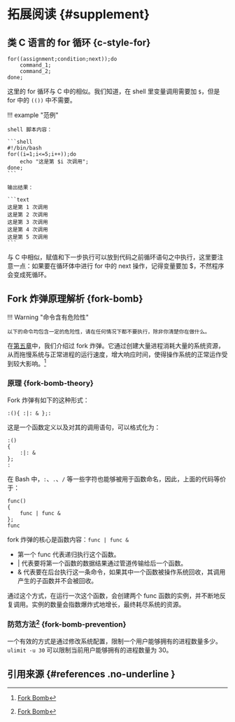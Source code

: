 # 拓展阅读 {#supplement}

## 类 C 语言的 for 循环 {c-style-for}

```shell
for((assignment;condition;next));do
    command_1;
    command_2;
done;
```

这里的 for 循环与 C 中的相似。我们知道，在 shell 里变量调用需要加 `$`，但是 for 中的 `(())` 中不需要。

!!! example "范例"

    shell 脚本内容：

    ```shell
    #!/bin/bash
    for((i=1;i<=5;i++));do
        echo "这是第 $i 次调用";
    done;
    ```

    输出结果：

    ```text
    这是第 1 次调用
    这是第 2 次调用
    这是第 3 次调用
    这是第 4 次调用
    这是第 5 次调用
    ```

与 C 中相似，赋值和下一步执行可以放到代码之前循环语句之中执行，这里要注意一点：如果要在循环体中进行 for 中的 next 操作，记得变量要加 $，不然程序会变成死循环。

## Fork 炸弹原理解析 {fork-bomb}

!!! Warning "命令含有危险性"

    以下的命令均包含一定的危险性，请在任何情况下都不要执行，除非你清楚你在做什么。

在[第五章](../Ch05/index.md)中，我们介绍过 fork 炸弹。它通过创建大量进程消耗大量的系统资源，从而拖慢系统与正常进程的运行速度，增大响应时间，使得操作系统的正常运作受到较大影响。[^1]

### 原理 {fork-bomb-theory}

Fork 炸弹有如下的这种形式：

```shell
:(){ :|: & };:
```

这是一个函数定义以及对其的调用语句，可以格式化为：

```shell
:()
{
    :|: &
};
:
```

在 Bash 中，`:`、`.`、`/` 等一些字符也能够被用于函数命名，因此，上面的代码等价于：

```shell
func()
{
    func | func &
};
func
```

fork 炸弹的核心是函数内容：`func | func &`

- 第一个 func 代表递归执行这个函数。
- | 代表要将第一个函数的数据结果通过管道传输给后一个函数。
- & 代表要在后台执行这一条命令，如果其中一个函数被操作系统回收，其调用产生的子函数并不会被回收。

通过这个方式，在运行一次这个函数，会创建两个 func 函数的实例，并不断地反复调用。实例的数量会指数爆炸式地增长，最终耗尽系统的资源。

### 防范方法[^1] {fork-bomb-prevention}

一个有效的方式是通过修改系统配置，限制一个用户能够拥有的进程数量多少。`ulimit -u 30` 可以限制当前用户能够拥有的进程数量为 30。

## 引用来源 {#references .no-underline }

[^1]: [Fork Bomb](https://en.wikipedia.org/wiki/Fork_bomb)

